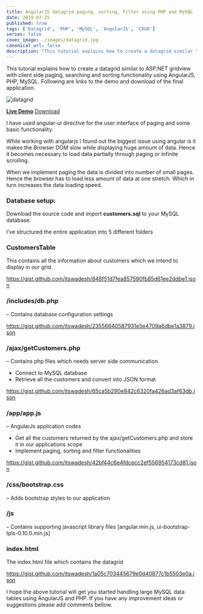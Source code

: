 ```yaml
---
title: AngularJS datagrid paging, sorting, filter using PHP and MySQL
date: 2019-07-25
published: true
tags: ['Datagrid', 'PHP', 'MySQL', 'AngularJS', 'CRUD']
series: false
cover_image: ./images/datagrid.jpg
canonical_url: false
description: "This tutorial explains how to create a datagrid similar to ASP.NET gridview with client side paging, searching and sorting functionality using AngularJS, PHP, MySQL. Following are links to the demo and download of the final application."
---
```

This tutorial explains how to create a datagrid similar to ASP.NET gridview with client side paging, searching and sorting functionality using AngularJS, PHP, MySQL. Following are links to the demo and download of the final application.

![datagrid](http://res.cloudinary.com/codenx/image/upload/v1490618685/datagrid_s9puio.jpg)

[**Live Demo**](http://demos.angularcode.com/grid/) [Download](https://github.com/itswadesh/angularcode-datagrid.git)

I have used angular-ui directive for the user interface of paging and some basic functionality.

While working with angularjs I found out the biggest issue using angular is it makes the Browser DOM slow while displaying huge amount of data. Hence it becomes necessary to load data partially through paging or infinite scrolling.

When we implement paging the data is divided into number of small pages. Hence the browser has to load less amount of data at one stretch. Which in turn increases the data loading speed.

### Database setup:

Download the source code and import **customers.sql** to your MySQL database.

I’ve structured the entire application into 5 different folders

### CustomersTable

This contains all the information about customers which we intend to display in our grid.

https://gist.github.com/itswadesh/848f51d7fea857590fb85d61ee2ddbe1.json

### /includes/db.php

– Contains database configuration settings

https://gist.github.com/itswadesh/23556640587931e5e4709a6dbe1a3879.json

### /ajax/getCustomers.php

– Contains php files which needs server side communication

*   Connect to MySQL database
*   Retrieve all the customers and convert into JSON format

https://gist.github.com/itswadesh/65ca5b290e842c6320fa426ad3af63db.json

### /app/app.js

– AngularJs application codes

*   Get all the customers returned by the ajax/getCustomers.php and store it in our applications scope
*   Implement paging, sorting and filter functionalities

https://gist.github.com/itswadesh/42bf44c6e4fdcecc2ef556954173cd81.json

### /css/bootstrap.css

– Adds bootstrap styles to our application

### /js

– Contains supporting javascript library files \[angular.min.js, ui-bootstrap-tpls-0.10.0.min.js\]

### index.html

The index.html file which contains the datagrid

https://gist.github.com/itswadesh/1a05c703445679e0d40877c1b5503e0a.json

I hope the above tutorial will get you started handling large MySQL data tables using AngularJS and PHP. If you have any improvement ideas or suggestions please add comments bellow.